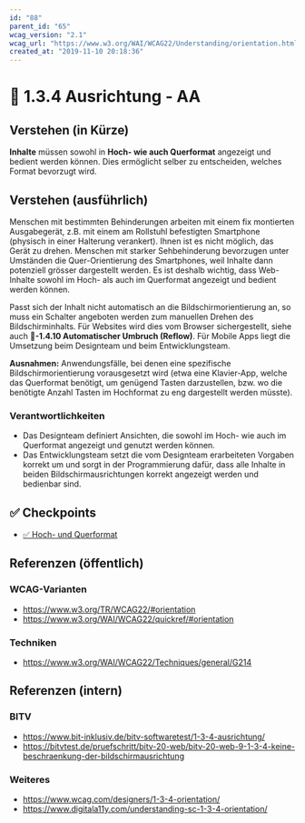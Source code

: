 ```yaml
---
id: "88"
parent_id: "65"
wcag_version: "2.1"
wcag_url: "https://www.w3.org/WAI/WCAG22/Understanding/orientation.html"
created_at: "2019-11-10 20:18:36"
---
```


# 📜 1.3.4 Ausrichtung - AA

## Verstehen (in Kürze)

**Inhalte** müssen sowohl in **Hoch- wie auch Querformat** angezeigt und bedient werden können. Dies ermöglicht selber zu entscheiden, welches Format bevorzugt wird.

## Verstehen (ausführlich)

Menschen mit bestimmten Behinderungen arbeiten mit einem fix montierten Ausgabegerät, z.B. mit einem am Rollstuhl befestigten Smartphone (physisch in einer Halterung verankert). Ihnen ist es nicht möglich, das Gerät zu drehen. Menschen mit starker Sehbehinderung bevorzugen unter Umständen die Quer-Orientierung des Smartphones, weil Inhalte dann potenziell grösser dargestellt werden. Es ist deshalb wichtig, dass Web-Inhalte sowohl im Hoch- als auch im Querformat angezeigt und bedient werden können.

Passt sich der Inhalt nicht automatisch an die Bildschirmorientierung an, so muss ein Schalter angeboten werden zum manuellen Drehen des Bildschirminhalts. Für Websites wird dies vom Browser sichergestellt, siehe auch **📜-1.4.10 Automatischer Umbruch (Reflow)**. Für Mobile Apps liegt die Umsetzung beim Designteam und beim Entwicklungsteam.

**Ausnahmen:** Anwendungsfälle, bei denen eine spezifische Bildschirmorientierung vorausgesetzt wird (etwa eine Klavier-App, welche das Querformat benötigt, um genügend Tasten darzustellen, bzw. wo die benötigte Anzahl Tasten im Hochformat zu eng dargestellt werden müsste).

### Verantwortlichkeiten

- Das Designteam definiert Ansichten, die sowohl im Hoch- wie auch im Querformat angezeigt und genutzt werden können.
- Das Entwicklungsteam setzt die vom Designteam erarbeiteten Vorgaben korrekt um und sorgt in der Programmierung dafür, dass alle Inhalte in beiden Bildschirmausrichtungen korrekt angezeigt werden und bedienbar sind.

## ✅ Checkpoints

- [✅ Hoch- und Querformat](hoch-und-querformat)

## Referenzen (öffentlich)

### WCAG-Varianten
- <https://www.w3.org/TR/WCAG22/#orientation>
- <https://www.w3.org/WAI/WCAG22/quickref/#orientation>

### Techniken
- <https://www.w3.org/WAI/WCAG22/Techniques/general/G214>

## Referenzen (intern)

### BITV
- <https://www.bit-inklusiv.de/bitv-softwaretest/1-3-4-ausrichtung/>
- <https://bitvtest.de/pruefschritt/bitv-20-web/bitv-20-web-9-1-3-4-keine-beschraenkung-der-bildschirmausrichtung>

### Weiteres
- <https://www.wcag.com/designers/1-3-4-orientation/>
- <https://www.digitala11y.com/understanding-sc-1-3-4-orientation/>